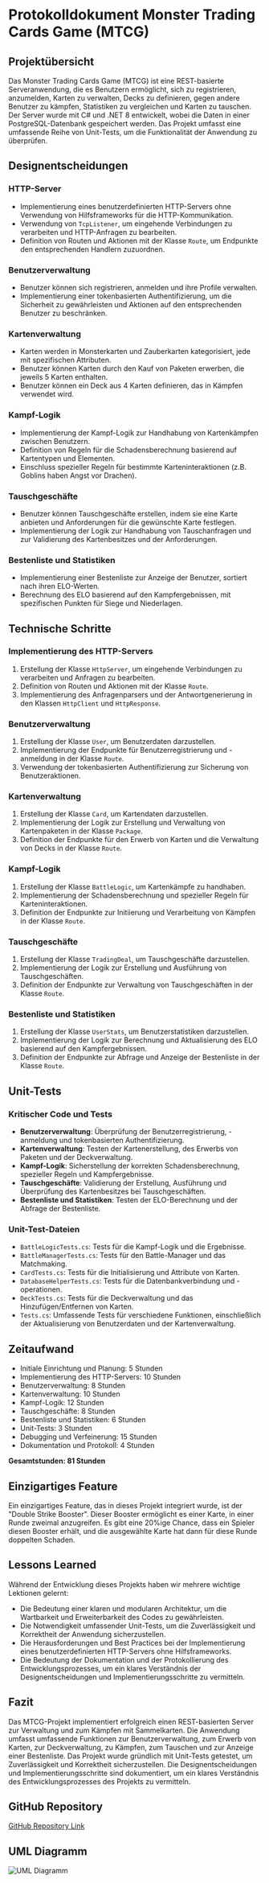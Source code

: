 # Protokolldokument Monster Trading Cards Game (MTCG)

## Projektübersicht
Das Monster Trading Cards Game (MTCG) ist eine REST-basierte Serveranwendung, die es Benutzern ermöglicht, sich zu registrieren, anzumelden, Karten zu verwalten, Decks zu definieren, gegen andere Benutzer zu kämpfen, Statistiken zu vergleichen und Karten zu tauschen. Der Server wurde mit C# und .NET 8 entwickelt, wobei die Daten in einer PostgreSQL-Datenbank gespeichert werden. Das Projekt umfasst eine umfassende Reihe von Unit-Tests, um die Funktionalität der Anwendung zu überprüfen.

## Designentscheidungen
### HTTP-Server
- Implementierung eines benutzerdefinierten HTTP-Servers ohne Verwendung von Hilfsframeworks für die HTTP-Kommunikation.
- Verwendung von `TcpListener`, um eingehende Verbindungen zu verarbeiten und HTTP-Anfragen zu bearbeiten.
- Definition von Routen und Aktionen mit der Klasse `Route`, um Endpunkte den entsprechenden Handlern zuzuordnen.

### Benutzerverwaltung
- Benutzer können sich registrieren, anmelden und ihre Profile verwalten.
- Implementierung einer tokenbasierten Authentifizierung, um die Sicherheit zu gewährleisten und Aktionen auf den entsprechenden Benutzer zu beschränken.

### Kartenverwaltung
- Karten werden in Monsterkarten und Zauberkarten kategorisiert, jede mit spezifischen Attributen.
- Benutzer können Karten durch den Kauf von Paketen erwerben, die jeweils 5 Karten enthalten.
- Benutzer können ein Deck aus 4 Karten definieren, das in Kämpfen verwendet wird.

### Kampf-Logik
- Implementierung der Kampf-Logik zur Handhabung von Kartenkämpfen zwischen Benutzern.
- Definition von Regeln für die Schadensberechnung basierend auf Kartentypen und Elementen.
- Einschluss spezieller Regeln für bestimmte Karteninteraktionen (z.B. Goblins haben Angst vor Drachen).

### Tauschgeschäfte
- Benutzer können Tauschgeschäfte erstellen, indem sie eine Karte anbieten und Anforderungen für die gewünschte Karte festlegen.
- Implementierung der Logik zur Handhabung von Tauschanfragen und zur Validierung des Kartenbesitzes und der Anforderungen.

### Bestenliste und Statistiken
- Implementierung einer Bestenliste zur Anzeige der Benutzer, sortiert nach ihren ELO-Werten.
- Berechnung des ELO basierend auf den Kampfergebnissen, mit spezifischen Punkten für Siege und Niederlagen.

## Technische Schritte
### Implementierung des HTTP-Servers
1. Erstellung der Klasse `HttpServer`, um eingehende Verbindungen zu verarbeiten und Anfragen zu bearbeiten.
2. Definition von Routen und Aktionen mit der Klasse `Route`.
3. Implementierung des Anfragenparsers und der Antwortgenerierung in den Klassen `HttpClient` und `HttpResponse`.

### Benutzerverwaltung
1. Erstellung der Klasse `User`, um Benutzerdaten darzustellen.
2. Implementierung der Endpunkte für Benutzerregistrierung und -anmeldung in der Klasse `Route`.
3. Verwendung der tokenbasierten Authentifizierung zur Sicherung von Benutzeraktionen.

### Kartenverwaltung
1. Erstellung der Klasse `Card`, um Kartendaten darzustellen.
2. Implementierung der Logik zur Erstellung und Verwaltung von Kartenpaketen in der Klasse `Package`.
3. Definition der Endpunkte für den Erwerb von Karten und die Verwaltung von Decks in der Klasse `Route`.

### Kampf-Logik
1. Erstellung der Klasse `BattleLogic`, um Kartenkämpfe zu handhaben.
2. Implementierung der Schadensberechnung und spezieller Regeln für Karteninteraktionen.
3. Definition der Endpunkte zur Initiierung und Verarbeitung von Kämpfen in der Klasse `Route`.

### Tauschgeschäfte
1. Erstellung der Klasse `TradingDeal`, um Tauschgeschäfte darzustellen.
2. Implementierung der Logik zur Erstellung und Ausführung von Tauschgeschäften.
3. Definition der Endpunkte zur Verwaltung von Tauschgeschäften in der Klasse `Route`.

### Bestenliste und Statistiken
1. Erstellung der Klasse `UserStats`, um Benutzerstatistiken darzustellen.
2. Implementierung der Logik zur Berechnung und Aktualisierung des ELO basierend auf den Kampfergebnissen.
3. Definition der Endpunkte zur Abfrage und Anzeige der Bestenliste in der Klasse `Route`.

## Unit-Tests
### Kritischer Code und Tests
- **Benutzerverwaltung**: Überprüfung der Benutzerregistrierung, -anmeldung und tokenbasierten Authentifizierung.
- **Kartenverwaltung**: Testen der Kartenerstellung, des Erwerbs von Paketen und der Deckverwaltung.
- **Kampf-Logik**: Sicherstellung der korrekten Schadensberechnung, spezieller Regeln und Kampfergebnisse.
- **Tauschgeschäfte**: Validierung der Erstellung, Ausführung und Überprüfung des Kartenbesitzes bei Tauschgeschäften.
- **Bestenliste und Statistiken**: Testen der ELO-Berechnung und der Abfrage der Bestenliste.

### Unit-Test-Dateien
- `BattleLogicTests.cs`: Tests für die Kampf-Logik und die Ergebnisse.
- `BattleManagerTests.cs`: Tests für den Battle-Manager und das Matchmaking.
- `CardTests.cs`: Tests für die Initialisierung und Attribute von Karten.
- `DatabaseHelperTests.cs`: Tests für die Datenbankverbindung und -operationen.
- `DeckTests.cs`: Tests für die Deckverwaltung und das Hinzufügen/Entfernen von Karten.
- `Tests.cs`: Umfassende Tests für verschiedene Funktionen, einschließlich der Aktualisierung von Benutzerdaten und der Kartenverwaltung.

## Zeitaufwand
- Initiale Einrichtung und Planung: 5 Stunden
- Implementierung des HTTP-Servers: 10 Stunden
- Benutzerverwaltung: 8 Stunden
- Kartenverwaltung: 10 Stunden
- Kampf-Logik: 12 Stunden
- Tauschgeschäfte: 8 Stunden
- Bestenliste und Statistiken: 6 Stunden
- Unit-Tests: 3 Stunden
- Debugging und Verfeinerung: 15 Stunden
- Dokumentation und Protokoll: 4 Stunden

**Gesamtstunden: 81 Stunden**

## Einzigartiges Feature
Ein einzigartiges Feature, das in dieses Projekt integriert wurde, ist der "Double Strike Booster". Dieser Booster ermöglicht es einer Karte, in einer Runde zweimal anzugreifen. Es gibt eine 20%ige Chance, dass ein Spieler diesen Booster erhält, und die ausgewählte Karte hat dann für diese Runde doppelten Schaden.

## Lessons Learned
Während der Entwicklung dieses Projekts haben wir mehrere wichtige Lektionen gelernt:
- Die Bedeutung einer klaren und modularen Architektur, um die Wartbarkeit und Erweiterbarkeit des Codes zu gewährleisten.
- Die Notwendigkeit umfassender Unit-Tests, um die Zuverlässigkeit und Korrektheit der Anwendung sicherzustellen.
- Die Herausforderungen und Best Practices bei der Implementierung eines benutzerdefinierten HTTP-Servers ohne Hilfsframeworks.
- Die Bedeutung der Dokumentation und der Protokollierung des Entwicklungsprozesses, um ein klares Verständnis der Designentscheidungen und Implementierungsschritte zu vermitteln.

## Fazit
Das MTCG-Projekt implementiert erfolgreich einen REST-basierten Server zur Verwaltung und zum Kämpfen mit Sammelkarten. Die Anwendung umfasst umfassende Funktionen zur Benutzerverwaltung, zum Erwerb von Karten, zur Deckverwaltung, zu Kämpfen, zum Tauschen und zur Anzeige einer Bestenliste. Das Projekt wurde gründlich mit Unit-Tests getestet, um Zuverlässigkeit und Korrektheit sicherzustellen. Die Designentscheidungen und Implementierungsschritte sind dokumentiert, um ein klares Verständnis des Entwicklungsprozesses des Projekts zu vermitteln.

## GitHub Repository
[GitHub Repository Link](https://github.com/david051202/MTCG.git)

## UML Diagramm
![UML Diagramm](ClassDiagram1.png)
